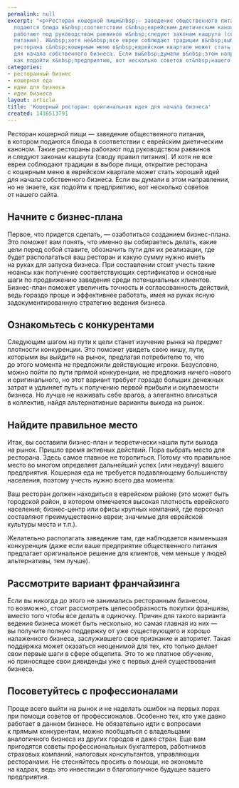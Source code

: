 ```yaml
---
permalink: null
excerpt: "<p>Ресторан кошерной пищи&nbsp;— заведение общественного питания, в&nbsp;котором
  подаются блюда в&nbsp;соответствии с&nbsp;еврейским диетическим каноном. Такие рестораны
  работают под руководством раввинов и&nbsp;следуют законам кашрута (своду правил
  питания). И&nbsp;хотя не&nbsp;все евреи соблюдают традиции в&nbsp;выборе пищи, открытие
  ресторана с&nbsp;кошерным меню в&nbsp;еврейском квартале может стать хорошей идей
  для начала собственного бизнеса. Если вы&nbsp;думали в&nbsp;этом направлении, но&nbsp;не&nbsp;знаете,
  как подойти к&nbsp;предприятию, вот несколько советов от&nbsp;нашего сайта.</p>"
categories:
- ресторанный бизнес
- кошерная еда
- идеи для бизнеса
- идеи бизнеса
layout: article
title: 'Кошерный ресторан: оригинальная идея для начала бизнеса'
created: 1436513791
---
```

<p>Ресторан кошерной пищи&nbsp;— заведение общественного питания, в&nbsp;котором подаются блюда в&nbsp;соответствии с&nbsp;еврейским диетическим каноном. Такие рестораны работают под руководством раввинов и&nbsp;следуют законам кашрута (своду правил питания). И&nbsp;хотя не&nbsp;все евреи соблюдают традиции в&nbsp;выборе пищи, открытие ресторана с&nbsp;кошерным меню в&nbsp;еврейском квартале может стать хорошей идей для начала собственного бизнеса. Если вы&nbsp;думали в&nbsp;этом направлении, но&nbsp;не&nbsp;знаете, как подойти к&nbsp;предприятию, вот несколько советов от&nbsp;нашего сайта.</p>
<h2>Начните с&nbsp;бизнес-плана</h2>
<p>Первое, что придется сделать,&nbsp;— озаботиться созданием бизнес-плана. Это поможет вам понять, что именно вы&nbsp;собираетесь делать, какие цели перед собой ставите, обозначить пути для их&nbsp;реализации, где будет располагаться ваш ресторан и&nbsp;какую сумму нужно иметь на&nbsp;руках для запуска бизнеса. При составлении стоит учесть такие нюансы как получение соответствующих сертификатов и&nbsp;основные шаги по&nbsp;продвижению заведения среди потенциальных клиентов. Бизнес-план поможет увеличить точность и&nbsp;согласованность действий, ведь гораздо проще и&nbsp;эффективнее работать, имея на&nbsp;руках ясную задокументированную стратегию ведения бизнеса.</p>
<h2>Ознакомьтесь с&nbsp;конкурентами</h2>
<p>Следующим шагом на&nbsp;пути к&nbsp;цели станет изучение рынка на&nbsp;предмет плотности конкуренции. Это поможет увидеть свою нишу, пути, которыми вы&nbsp;выйдите на&nbsp;рынок, предлагая потребителю&nbsp;то, что до&nbsp;этого момента не&nbsp;предложили действующие игроки. Безусловно, можно пойти по&nbsp;пути прямой конкуренции, не&nbsp;предложив ничего нового и&nbsp;оригинального, но&nbsp;этот вариант требует гораздо больших денежных затрат и&nbsp;удлиняет путь к&nbsp;получению первой прибыли и&nbsp;окупаемости бизнеса. Но&nbsp;лучше не&nbsp;наживать себе врагов, а&nbsp;элегантно вписаться в&nbsp;коллектив, найдя альтернативные варианты выхода на&nbsp;рынок. </p>
<h2>Найдите правильное место</h2>
<p>Итак, вы&nbsp;составили бизнес-план и&nbsp;теоретически нашли пути выхода на&nbsp;рынок. Пришло время активных действий. Пора выбрать место для ресторана. Здесь самое главное не&nbsp;торопиться. Потому что правильное место во&nbsp;многом определяет дальнейший успех (или неудачу) вашего предприятия. Кошерная еда не&nbsp;требуется подавляющему большинству населения, поэтому учесть нужно всего два момента:</p>
<p>Ваш ресторан должен находиться в&nbsp;еврейском районе (это может быть городской район, в&nbsp;котором отмечается высокая плотность еврейского населения; бизнес-центр или офисы крупных компаний, где персонал составляют преимущественно евреи; значимые для еврейской культуры места и&nbsp;т.п.).</p>
<p>Желательно располагать заведение там, где наблюдается наименьшая конкуренция (даже если ваше предприятие общественного питания предлагает оригинальное решение для клиентов, чем меньше у&nbsp;людей альтернативы, тем лучше).</p>
<h2>Рассмотрите вариант франчайзинга</h2>
<p>Если вы&nbsp;никогда до&nbsp;этого не&nbsp;занимались ресторанным бизнесом, то&nbsp;возможно, стоит рассмотреть целесообразность покупки франшизы, вместо того чтобы все делать в&nbsp;одиночку. Причин для такого варианта ведения бизнеса может быть несколько, но&nbsp;самая главная из&nbsp;них&nbsp;— вы&nbsp;получите полную поддержку от&nbsp;уже существующего и&nbsp;хорошо налаженного бизнеса, заслужившего свое признание и&nbsp;авторитет. Такая поддержка может оказаться неоценимой для тех, кто только делает свои первые шаги в&nbsp;сфере общепита. Это то&nbsp;же платное обучение, но&nbsp;приносящее свои дивиденды уже с&nbsp;первых дней существования бизнеса. </p>
<h2>Посоветуйтесь с&nbsp;профессионалами</h2>
<p>Проще всего выйти на&nbsp;рынок и&nbsp;не&nbsp;наделать ошибок на&nbsp;первых порах при помощи советов от&nbsp;профессионалов. Особенно тех, кто уже давно работает в&nbsp;данном бизнесе. Не&nbsp;обязательно идти с&nbsp;вопросами к&nbsp;прямым конкурентам, можно пообщаться с&nbsp;владельцами аналогичного бизнеса из&nbsp;других городов и&nbsp;даже стран. Еще вам пригодятся советы профессиональных бухгалтеров, работников страховых компаний, налоговых консультантов, управляющих ресторанами. Не&nbsp;стесняйтесь просить о&nbsp;помощи, не&nbsp;экономьте на&nbsp;кадрах, ведь это инвестиции в&nbsp;благополучное будущее вашего предприятия.</p>
